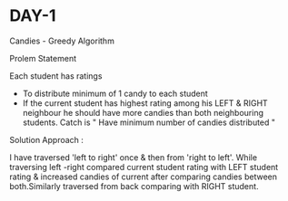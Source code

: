 # DAY-1
Candies - Greedy Algorithm

Prolem Statement

Each student has ratings
- To distribute minimum of 1 candy to each student
- If the current student has highest rating among his LEFT & RIGHT neighbour he should have more candies than both neighbouring students.
Catch is  " Have minimum number of candies distributed "

Solution Approach :

I have traversed 'left to right' once & then from 'right to left'. While traversing left -right compared current student rating with LEFT student rating & increased candies of current after comparing candies between both.Similarly traversed from back comparing with RIGHT student.
